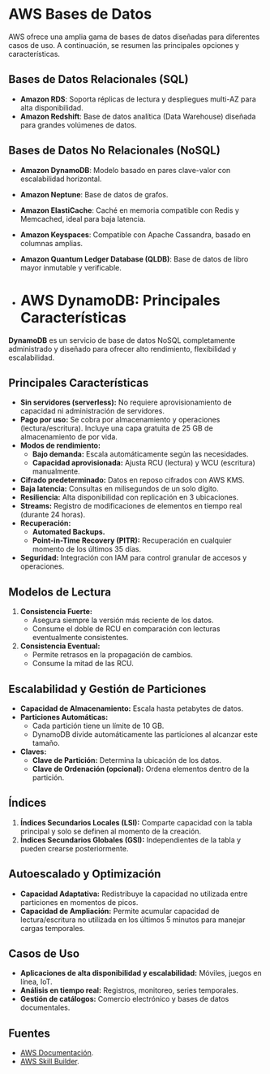# AWS Bases de Datos

AWS ofrece una amplia gama de bases de datos diseñadas para diferentes casos de uso. A continuación, se resumen las principales opciones y características.

## Bases de Datos Relacionales (SQL)
- **Amazon RDS**: Soporta réplicas de lectura y despliegues multi-AZ para alta disponibilidad.  
- **Amazon Redshift**: Base de datos analítica (Data Warehouse) diseñada para grandes volúmenes de datos.

## Bases de Datos No Relacionales (NoSQL)
- **Amazon DynamoDB**: Modelo basado en pares clave-valor con escalabilidad horizontal.  
- **Amazon Neptune**: Base de datos de grafos.  
- **Amazon ElastiCache**: Caché en memoria compatible con Redis y Memcached, ideal para baja latencia.  
- **Amazon Keyspaces**: Compatible con Apache Cassandra, basado en columnas amplias.  
- **Amazon Quantum Ledger Database (QLDB)**: Base de datos de libro mayor inmutable y verificable.

- # AWS DynamoDB: Principales Características

**DynamoDB** es un servicio de base de datos NoSQL completamente administrado y diseñado para ofrecer alto rendimiento, flexibilidad y escalabilidad.

## Principales Características
- **Sin servidores (serverless):** No requiere aprovisionamiento de capacidad ni administración de servidores.
- **Pago por uso:** Se cobra por almacenamiento y operaciones (lectura/escritura). Incluye una capa gratuita de 25 GB de almacenamiento de por vida.
- **Modos de rendimiento:**  
  - **Bajo demanda:** Escala automáticamente según las necesidades.  
  - **Capacidad aprovisionada:** Ajusta RCU (lectura) y WCU (escritura) manualmente.
- **Cifrado predeterminado:** Datos en reposo cifrados con AWS KMS.  
- **Baja latencia:** Consultas en milisegundos de un solo dígito.  
- **Resiliencia:** Alta disponibilidad con replicación en 3 ubicaciones.  
- **Streams:** Registro de modificaciones de elementos en tiempo real (durante 24 horas).  
- **Recuperación:**  
  - **Automated Backups.**  
  - **Point-in-Time Recovery (PITR):** Recuperación en cualquier momento de los últimos 35 días.  
- **Seguridad:** Integración con IAM para control granular de accesos y operaciones.  

## Modelos de Lectura
1. **Consistencia Fuerte:**  
   - Asegura siempre la versión más reciente de los datos.  
   - Consume el doble de RCU en comparación con lecturas eventualmente consistentes.
2. **Consistencia Eventual:**  
   - Permite retrasos en la propagación de cambios.  
   - Consume la mitad de las RCU.  

## Escalabilidad y Gestión de Particiones
- **Capacidad de Almacenamiento:** Escala hasta petabytes de datos.  
- **Particiones Automáticas:**  
  - Cada partición tiene un límite de 10 GB.  
  - DynamoDB divide automáticamente las particiones al alcanzar este tamaño.  
- **Claves:**  
  - **Clave de Partición:** Determina la ubicación de los datos.  
  - **Clave de Ordenación (opcional):** Ordena elementos dentro de la partición.  

## Índices
1. **Índices Secundarios Locales (LSI):** Comparte capacidad con la tabla principal y solo se definen al momento de la creación.  
2. **Índices Secundarios Globales (GSI):** Independientes de la tabla y pueden crearse posteriormente.  

## Autoescalado y Optimización
- **Capacidad Adaptativa:** Redistribuye la capacidad no utilizada entre particiones en momentos de picos.  
- **Capacidad de Ampliación:** Permite acumular capacidad de lectura/escritura no utilizada en los últimos 5 minutos para manejar cargas temporales.  

## Casos de Uso
- **Aplicaciones de alta disponibilidad y escalabilidad:** Móviles, juegos en línea, IoT.  
- **Análisis en tiempo real:** Registros, monitoreo, series temporales.  
- **Gestión de catálogos:** Comercio electrónico y bases de datos documentales.  

## Fuentes
- [AWS Documentación](https://aws.amazon.com/documentation/).  
- [AWS Skill Builder](https://aws.amazon.com/training/skillbuilder/).  
